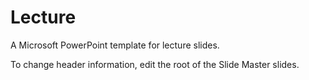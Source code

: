 Lecture
=======
A Microsoft PowerPoint template for lecture slides.

To change header information, edit the root of the Slide Master slides.
